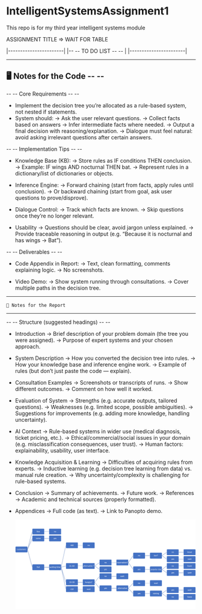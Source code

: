 # IntelligentSystemsAssignment1
This repo is for my third year intelligent systems module 

ASSIGNMENT TITLE => WAIT FOR TABLE

|-----------------------|
|-- -- TO DO LIST -- -- |
|-----------------------|


--------------------------------
🖥️ Notes for the Code -- --
--------------------------------
-- -- Core Requirements -- --
- Implement the decision tree you’re allocated as a rule-based system, not nested if statements.
- System should:
    ->    Ask the user relevant questions.
    ->    Collect facts based on answers
    ->    Infer intermediate facts where needed.
    ->    Output a final decision with reasoning/explanation.
    ->    Dialogue must feel natural: avoid asking irrelevant questions after certain answers.

-- -- Implementation Tips -- --

- Knowledge Base (KB):
    ->    Store rules as IF conditions THEN conclusion.
    ->    Example: IF wings AND nocturnal THEN bat.
    ->    Represent rules in a dictionary/list of dictionaries or objects.

- Inference Engine:
    ->    Forward chaining (start from facts, apply rules until conclusion).
    ->    Or backward chaining (start from goal, ask user questions to prove/disprove).

- Dialogue Control:
    ->    Track which facts are known.
    ->    Skip questions once they’re no longer relevant.

- Usability
    ->    Questions should be clear, avoid jargon unless explained.
    ->    Provide traceable reasoning in output (e.g. “Because      it is nocturnal and has wings → Bat”).

-- -- Deliverables -- --

- Code Appendix in Report:
    ->    Text, clean formatting, comments explaining logic.
    ->    No screenshots.

- Video Demo:
    ->    Show system running through consultations.
    ->    Cover multiple paths in the decision tree.


-----------------------------------------
    📑 Notes for the Report
-----------------------------------------
-- -- Structure (suggested headings) -- --

- Introduction
    ->    Brief description of your problem domain (the tree you were assigned).
    ->    Purpose of expert systems and your chosen approach.

- System Description
    ->    How you converted the decision tree into rules.
    ->    How your knowledge base and inference engine work.
    ->    Example of rules (but don’t just paste the code — explain).

- Consultation Examples
    ->    Screenshots or transcripts of runs.
    ->    Show different outcomes.
    ->    Comment on how well it worked.

- Evaluation of System
    ->    Strengths (e.g. accurate outputs, tailored questions).
    ->    Weaknesses (e.g. limited scope, possible ambiguities).
    ->    Suggestions for improvements (e.g. adding more knowledge, handling uncertainty).

- AI Context
    ->    Rule-based systems in wider use (medical diagnosis, ticket pricing, etc.).
    ->    Ethical/commercial/social issues in your domain (e.g. misclassification consequences, user trust).
    ->    Human factors: explainability, usability, user interface.

- Knowledge Acquisition & Learning
    ->    Difficulties of acquiring rules from experts.
    ->    Inductive learning (e.g. decision tree learning from data) vs. manual rule creation.
    ->    Why uncertainty/complexity is challenging for rule-based systems.

- Conclusion
    ->    Summary of achievements.
    ->    Future work.
    ->    References
    ->    Academic and technical sources (properly formatted).

- Appendices
    ->    Full code (as text).
    ->    Link to Panopto demo.

    ![alt text](image.png)